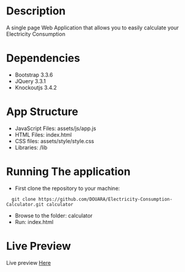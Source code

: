 # Description 
A single page Web Application that allows you to easily calculate your Electricity Consumption 

# Dependencies
- Bootstrap 3.3.6
- JQuery 3.3.1 
- Knockoutjs 3.4.2 

# App Structure
- JavaScript Files:  assets/js/app.js
- HTML Files: index.html
- CSS files: assets/style/style.css
- Libraries: /lib 

# Running The application 
- First clone the repository to your machine: 
```
  git clone https://github.com/DOUARA/Electricity-Consumption-Calculator.git calculator
```
- Browse to the folder: calculator
- Run: index.html

# Live Preview 
Live preview [Here](https://douara.me/Electricity-Consumption-Calculator/)
